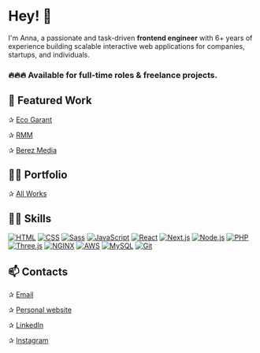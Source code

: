 # Hey! 👋

I'm Anna, a passionate and task-driven **frontend engineer** with 6+ years of experience building scalable interactive web applications for companies, startups, and individuals.

### 🔥🔥🔥 Available for full-time roles & freelance projects.


## 🚀 Featured Work

✰ [Eco Garant](https://eko-g.com/)

✰ [RMM](https://rmmonline.com/)

✰ [Berez Media](http://berezmedia.com/)


## 👩‍💻 Portfolio

✰ [All Works](Portfolio.md)


## 👩‍🔧 Skills

[![HTML](https://img.shields.io/badge/HTML-★★★★★-informational?style=flat&logo=HTML5&color=success)](https://html.spec.whatwg.org/)
[![CSS](https://img.shields.io/badge/CSS-★★★★★-informational?style=flat&logo=css3&color=success)](https://www.w3.org/Style/CSS/Overview.en.html)
[![Sass](https://img.shields.io/badge/Sass-★★★★★-informational?style=flat&logo=sass&color=success)](https://sass-lang.com/)
[![JavaScript](https://img.shields.io/badge/Javascript-★★★★★-informational?style=flat&logo=Javascript&color=success)](https://www.javascript.com/)
[![React](https://img.shields.io/badge/React-★★★★★-informational?style=flat&logo=React&color=success)](https://reactjs.org/)
[![Next.js](https://img.shields.io/badge/Next.js-★★★★☆-informational?style=flat&logo=Next.js&color=green)](https://nextjs.org/)
[![Node.js](https://img.shields.io/badge/Node.js-★★★★☆-informational?style=flat&logo=Node.js&color=green)](https://nodejs.org/)
[![PHP](https://img.shields.io/badge/PHP-★★★★☆-informational?style=flat&logo=php&color=green)](https://www.php.net/)
[![Three.js](https://img.shields.io/badge/Three.js-★★★☆☆-informational?style=flat&logo=WebGL&color=yellowgreen)](https://threejs.org/)
[![NGINX](https://img.shields.io/badge/NGINX-★★★☆☆-informational?style=flat&logo=nginx&color=yellowgreen)](https://www.nginx.com/)
[![AWS](https://img.shields.io/badge/AWS-★★★☆☆-informational?style=flat&logo=Amazon_AWS&color=yellowgreen)](https://aws.amazon.com/)
[![MySQL](https://img.shields.io/badge/MySQL-★★☆☆☆-informational?style=flat&logo=mysql&color=yellow)](https://www.mysql.com/)
[![Git](https://img.shields.io/badge/Git-★★☆☆☆-informational?style=flat&logo=git&color=yellow)](https://git-scm.com/)


## 📫 Contacts

✰ [Email](mailto:work@annaavdeeva.com?subject=message+from+github)

✰ [Personal website](https://annaavdeeva.com)

✰ [LinkedIn](https://www.linkedin.com/in/anna-avdeeva/)

✰ [Instagram](https://www.instagram.com/code.with.anna/)

